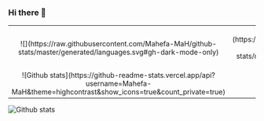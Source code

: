 ### Hi there 👋

<table style="text-align:center;">
  <tr>
    <td>![](https://raw.githubusercontent.com/Mahefa-MaH/github-stats/master/generated/languages.svg#gh-dark-mode-only)</td>
    <td>![](https://raw.githubusercontent.com/Mahefa-MaH/github-stats/master/generated/overview.svg#gh-dark-mode-only)</td>
  </tr>
  <tr>
    <td>
      ![Github stats](https://github-readme-stats.vercel.app/api?username=Mahefa-MaH&theme=highcontrast&show_icons=true&count_private=true)
    </td>
  </tr>
</table>

![Github stats](https://github-readme-stats.vercel.app/api?username=Mahefa-MaH&theme=highcontrast&show_icons=true&count_private=true)

<!--
**Mahefa-MaH/Mahefa-MaH** is a ✨ _special_ ✨ repository because its `README.md` (this file) appears on your GitHub profile.

Here are some ideas to get you started:

- 🔭 I’m currently working on ...
- 🌱 I’m currently learning ...
- 👯 I’m looking to collaborate on ...
- 🤔 I’m looking for help with ...
- 💬 Ask me about ...
- 📫 How to reach me: ...
- 😄 Pronouns: ...
- ⚡ Fun fact: ...
-->
